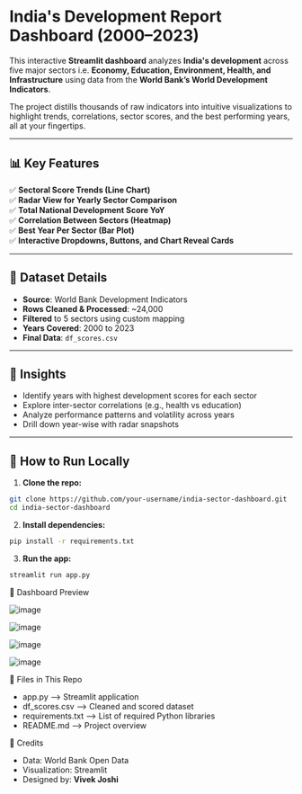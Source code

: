 # India's Development Report Dashboard (2000–2023)

This interactive **Streamlit dashboard** analyzes **India's development** across five major sectors i.e. **Economy, Education, Environment, Health, and Infrastructure** using data from the **World Bank’s World Development Indicators**.

The project distills thousands of raw indicators into intuitive visualizations to highlight trends, correlations, sector scores, and the best performing years, all at your fingertips.

---

## 📊 Key Features

✅ **Sectoral Score Trends (Line Chart)**  
✅ **Radar View for Yearly Sector Comparison**  
✅ **Total National Development Score YoY**  
✅ **Correlation Between Sectors (Heatmap)**  
✅ **Best Year Per Sector (Bar Plot)**  
✅ **Interactive Dropdowns, Buttons, and Chart Reveal Cards**

---

## 📁 Dataset Details

- **Source**: World Bank Development Indicators  
- **Rows Cleaned & Processed**: ~24,000  
- **Filtered** to 5 sectors using custom mapping  
- **Years Covered**: 2000 to 2023  
- **Final Data**: `df_scores.csv`

---

## 🧠 Insights

- Identify years with highest development scores for each sector
- Explore inter-sector correlations (e.g., health vs education)
- Analyze performance patterns and volatility across years
- Drill down year-wise with radar snapshots

---

## 🚀 How to Run Locally

1. **Clone the repo:**
```bash
git clone https://github.com/your-username/india-sector-dashboard.git
cd india-sector-dashboard
```
2. **Install dependencies:**
```bash
pip install -r requirements.txt
```
3. **Run the app:**
```bash
streamlit run app.py
```

📸 Dashboard Preview

![image](https://github.com/user-attachments/assets/1b4ad664-2ee0-4eb3-9d90-e3ec5c3c9725)

![image](https://github.com/user-attachments/assets/20a979d6-97df-480d-a27c-eb2f4e07a369)

![image](https://github.com/user-attachments/assets/19213783-0d92-40d2-b477-94c9b8209dbe)

![image](https://github.com/user-attachments/assets/43b4c728-9fe1-4860-bed0-f9f5d272b580)

🧾 Files in This Repo

- app.py --> Streamlit application
- df_scores.csv --> Cleaned and scored dataset
- requirements.txt --> List of required Python libraries
- README.md --> Project overview

🙌 Credits
- Data: World Bank Open Data
- Visualization: Streamlit
- Designed by: **__Vivek Joshi__**
